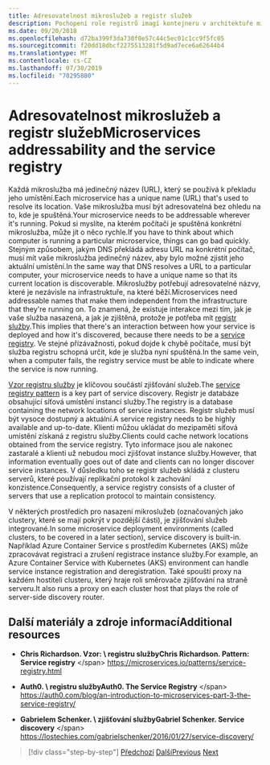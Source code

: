 ```yaml
---
title: Adresovatelnost mikroslužeb a registr služeb
description: Pochopení role registrů imagí kontejneru v architektuře mikroslužeb.
ms.date: 09/20/2018
ms.openlocfilehash: d72ba399f3da730f0e57c44c5ec01c1cc9f5fc05
ms.sourcegitcommit: f20dd18dbcf2275513281f5d9ad7ece6a62644b4
ms.translationtype: MT
ms.contentlocale: cs-CZ
ms.lasthandoff: 07/30/2019
ms.locfileid: "70295880"
---
```

# <a name="microservices-addressability-and-the-service-registry"></a><span data-ttu-id="61ea4-103">Adresovatelnost mikroslužeb a registr služeb</span><span class="sxs-lookup"><span data-stu-id="61ea4-103">Microservices addressability and the service registry</span></span>

<span data-ttu-id="61ea4-104">Každá mikroslužba má jedinečný název (URL), který se používá k překladu jeho umístění.</span><span class="sxs-lookup"><span data-stu-id="61ea4-104">Each microservice has a unique name (URL) that's used to resolve its location.</span></span> <span data-ttu-id="61ea4-105">Vaše mikroslužba musí být adresovatelná bez ohledu na to, kde je spuštěná.</span><span class="sxs-lookup"><span data-stu-id="61ea4-105">Your microservice needs to be addressable wherever it's running.</span></span> <span data-ttu-id="61ea4-106">Pokud si myslíte, na kterém počítači je spuštěná konkrétní mikroslužba, může jít o něco rychle.</span><span class="sxs-lookup"><span data-stu-id="61ea4-106">If you have to think about which computer is running a particular microservice, things can go bad quickly.</span></span> <span data-ttu-id="61ea4-107">Stejným způsobem, jakým DNS překládá adresu URL na konkrétní počítač, musí mít vaše mikroslužba jedinečný název, aby bylo možné zjistit jeho aktuální umístění.</span><span class="sxs-lookup"><span data-stu-id="61ea4-107">In the same way that DNS resolves a URL to a particular computer, your microservice needs to have a unique name so that its current location is discoverable.</span></span> <span data-ttu-id="61ea4-108">Mikroslužby potřebují adresovatelné názvy, které je nezávisle na infrastruktuře, na které běží.</span><span class="sxs-lookup"><span data-stu-id="61ea4-108">Microservices need addressable names that make them independent from the infrastructure that they're running on.</span></span> <span data-ttu-id="61ea4-109">To znamená, že existuje interakce mezi tím, jak je vaše služba nasazená, a jak je zjištěná, protože je potřeba mít [registr služby](https://microservices.io/patterns/service-registry.html).</span><span class="sxs-lookup"><span data-stu-id="61ea4-109">This implies that there's an interaction between how your service is deployed and how it's discovered, because there needs to be a [service registry](https://microservices.io/patterns/service-registry.html).</span></span> <span data-ttu-id="61ea4-110">Ve stejné přízávažnosti, pokud dojde k chybě počítače, musí být služba registru schopná určit, kde je služba nyní spuštěná.</span><span class="sxs-lookup"><span data-stu-id="61ea4-110">In the same vein, when a computer fails, the registry service must be able to indicate where the service is now running.</span></span>

<span data-ttu-id="61ea4-111">[Vzor registru služby](https://microservices.io/patterns/service-registry.html) je klíčovou součástí zjišťování služeb.</span><span class="sxs-lookup"><span data-stu-id="61ea4-111">The [service registry pattern](https://microservices.io/patterns/service-registry.html) is a key part of service discovery.</span></span> <span data-ttu-id="61ea4-112">Registr je databáze obsahující síťová umístění instancí služby.</span><span class="sxs-lookup"><span data-stu-id="61ea4-112">The registry is a database containing the network locations of service instances.</span></span> <span data-ttu-id="61ea4-113">Registr služeb musí být vysoce dostupný a aktuální.</span><span class="sxs-lookup"><span data-stu-id="61ea4-113">A service registry needs to be highly available and up-to-date.</span></span> <span data-ttu-id="61ea4-114">Klienti můžou ukládat do mezipaměti síťová umístění získaná z registru služby.</span><span class="sxs-lookup"><span data-stu-id="61ea4-114">Clients could cache network locations obtained from the service registry.</span></span> <span data-ttu-id="61ea4-115">Tyto informace jsou ale nakonec zastaralé a klienti už nebudou moci zjišťovat instance služby.</span><span class="sxs-lookup"><span data-stu-id="61ea4-115">However, that information eventually goes out of date and clients can no longer discover service instances.</span></span> <span data-ttu-id="61ea4-116">V důsledku toho se registr služeb skládá z clusteru serverů, které používají replikační protokol k zachování konzistence.</span><span class="sxs-lookup"><span data-stu-id="61ea4-116">Consequently, a service registry consists of a cluster of servers that use a replication protocol to maintain consistency.</span></span>

<span data-ttu-id="61ea4-117">V některých prostředích pro nasazení mikroslužeb (označovaných jako clustery, které se mají pokrýt v pozdější části), je zjišťování služeb integrované.</span><span class="sxs-lookup"><span data-stu-id="61ea4-117">In some microservice deployment environments (called clusters, to be covered in a later section), service discovery is built-in.</span></span> <span data-ttu-id="61ea4-118">Například Azure Container Service s prostředím Kubernetes (AKS) může zpracovávat registraci a zrušení registrace instance služby.</span><span class="sxs-lookup"><span data-stu-id="61ea4-118">For example, an Azure Container Service with Kubernetes (AKS) environment can handle service instance registration and deregistration.</span></span> <span data-ttu-id="61ea4-119">Také spouští proxy na každém hostiteli clusteru, který hraje roli směrovače zjišťování na straně serveru.</span><span class="sxs-lookup"><span data-stu-id="61ea4-119">It also runs a proxy on each cluster host that plays the role of server-side discovery router.</span></span>

## <a name="additional-resources"></a><span data-ttu-id="61ea4-120">Další materiály a zdroje informací</span><span class="sxs-lookup"><span data-stu-id="61ea4-120">Additional resources</span></span>

- <span data-ttu-id="61ea4-121">**Chris Richardson. Vzor: \ registru služby**</span><span class="sxs-lookup"><span data-stu-id="61ea4-121">**Chris Richardson. Pattern: Service registry** \</span></span>
  <https://microservices.io/patterns/service-registry.html>

- <span data-ttu-id="61ea4-122">**Auth0. \ registru služby**</span><span class="sxs-lookup"><span data-stu-id="61ea4-122">**Auth0. The Service Registry** \</span></span>
  <https://auth0.com/blog/an-introduction-to-microservices-part-3-the-service-registry/>

- <span data-ttu-id="61ea4-123">**Gabrielem Schenker. \ zjišťování služby**</span><span class="sxs-lookup"><span data-stu-id="61ea4-123">**Gabriel Schenker. Service discovery** \</span></span>
  <https://lostechies.com/gabrielschenker/2016/01/27/service-discovery/>

>[!div class="step-by-step"]
><span data-ttu-id="61ea4-124">[Předchozí](maintain-microservice-apis.md)
>[Další](microservice-based-composite-ui-shape-layout.md)</span><span class="sxs-lookup"><span data-stu-id="61ea4-124">[Previous](maintain-microservice-apis.md)
[Next](microservice-based-composite-ui-shape-layout.md)</span></span>
